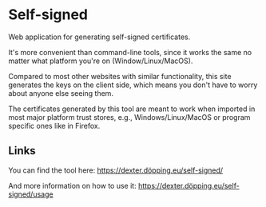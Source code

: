 # Self-signed

Web application for generating self-signed certificates.

It's more convenient than command-line tools, since it works the same no matter what platform you're on (Window/Linux/MacOS).

Compared to most other websites with similar functionality, this site generates the keys on the client side, which means you don't have to worry about anyone else seeing them.

The certificates generated by this tool are meant to work when imported in most major platform trust stores, e.g., Windows/Linux/MacOS or program specific ones like in Firefox.

## Links

You can find the tool here: https://dexter.döpping.eu/self-signed/

And more information on how to use it: https://dexter.döpping.eu/self-signed/usage
